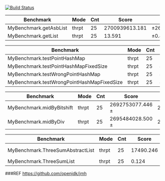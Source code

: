 [![Build Status](https://github.com/s50600822/jmh_tut/actions/workflows/main.yml/badge.svg)](https://github.com/s50600822/jmh_tut/actions)


| Benchmark                                    | Mode  | Cnt  |        Score       |      Error       | Units  |
|----------------------------------------------|-------|------|-------------------|------------------|--------|
| MyBenchmark.getAsbList                      | thrpt | 25   | 2700939613.181    | ±26500106.311     | ops/s  |
| MyBenchmark.getList                         | thrpt | 25   |        13.591     |        ±0.870     | ops/s  |

| Benchmark                                    | Mode  | Cnt | Score    | Error   | Units |
|----------------------------------------------|-------|-----|----------|---------|-------|
| MyBenchmark.testPointHashMap                 | thrpt | 25  | 2169.424 | ±20.832 | ops/s |
| MyBenchmark.testPointHashMapFixedSize        | thrpt | 25  | 4046.385 | ±11.027 | ops/s |
| MyBenchmark.testWrongPointHashMap            | thrpt | 25  | 4.398    | ±0.009  | ops/s |
| MyBenchmark.testWrongPointHashMapFixedSize   | thrpt | 25  | 4.422    | ±0.018  | ops/s |


| Benchmark                           | Mode  | Cnt |        Score       |       Error       | Units |
|------------------------------------|-------|-----|-------------------|-------------------|-------|
| MyBenchmark.midByBitshift          | thrpt |  25 | 2692753077.446 ± | 24626724.827      | ops/s |
| MyBenchmark.midByDiv               | thrpt |  25 | 2695484028.500 ± | 29897567.172      | ops/s |


| Benchmark                            | Mode | Cnt |       Score      |      Error      | Units |
|--------------------------------------|------|-----|------------------|-----------------|-------|
| MyBenchmark.ThreeSumAbstractList     | thrpt| 25  | 17490.246        |± 222.214        | ops/s |
| MyBenchmark.ThreeSumList             | thrpt| 25  | 0.124            |± 0.024          | ops/s |



###REF
https://github.com/openjdk/jmh

